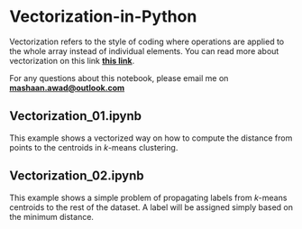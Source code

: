# Vectorization-in-Python
Vectorization refers to the style of coding where operations are applied to the whole array instead of individual elements. You can read more about vectorization on this link __[this link](https://en.wikipedia.org/wiki/Array_programming)__.

For any questions about this notebook, please email me on __[mashaan.awad@outlook.com](mailto:mashaan.awad@outlook.com)__

## Vectorization_01.ipynb
This example shows a vectorized way on how to compute the distance from points to the centroids in $k$-means clustering.

## Vectorization_02.ipynb
This example shows a simple problem of propagating labels from $k$-means centroids to the rest of the dataset. A label will be assigned simply based on the minimum distance.
